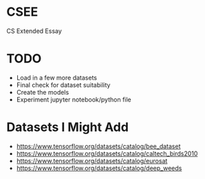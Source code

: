 # CSEE
CS Extended Essay

# TODO
* Load in a few more datasets
* Final check for dataset suitability
* Create the models
* Experiment jupyter notebook/python file

# Datasets I Might Add
* https://www.tensorflow.org/datasets/catalog/bee_dataset
* https://www.tensorflow.org/datasets/catalog/caltech_birds2010
* https://www.tensorflow.org/datasets/catalog/eurosat
* https://www.tensorflow.org/datasets/catalog/deep_weeds